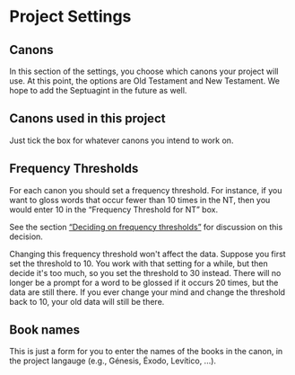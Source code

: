 # Project Settings

## Canons

In this section of the settings, you choose which canons your project will use. At this point, the options are Old Testament and New Testament. We hope to add the Septuagint in the future as well.

## Canons used in this project
Just tick the box for whatever canons you intend to work on.

## Frequency Thresholds
For each canon you should set a frequency threshold. For instance, if you want to gloss words that occur fewer than 10 times in the NT, then you would enter 10 in the “Frequency Threshold for NT” box.

See the section [“Deciding on frequency thresholds”](../frequency-thresholds.md) for discussion on this decision.

Changing this frequency threshold won't affect the data. Suppose you first set the threshold to 10. You work with that setting for a while, but then decide it's too much, so you set the threshold to 30 instead. There will no longer be a prompt for a word to be glossed if it occurs 20 times, but the data are still there. If you ever change your mind and change the threshold back to 10, your old data will still be there.

## Book names
This is just a form for you to enter the names of the books in the canon, in the project langauge (e.g., Génesis, Éxodo, Levítico, ...).